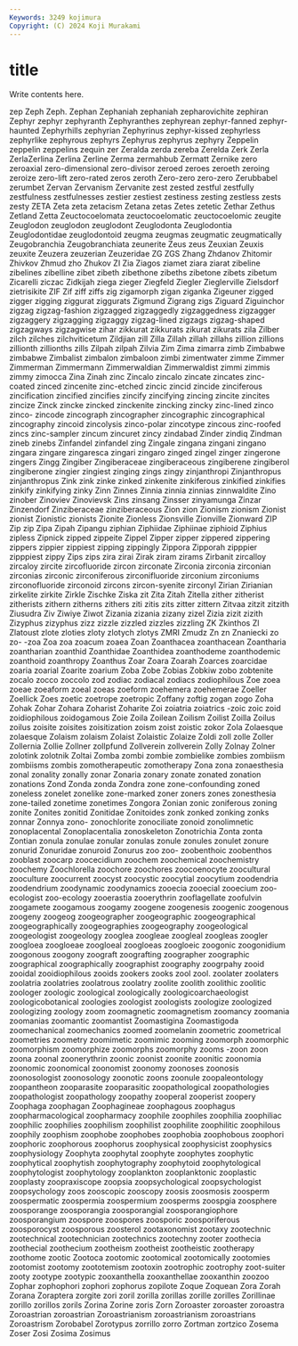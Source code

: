 ```yaml
---
Keywords: 3249 kojimura
Copyright: (C) 2024 Koji Murakami
---
```


# title

Write contents here.



 zep Zeph Zeph. Zephan Zephaniah zephaniah
zepharovichite zephiran Zephyr zephyr zephyranth Zephyranthes zephyrean zephyr-fanned zephyr-haunted Zephyrhills
zephyrian Zephyrinus zephyr-kissed zephyrless zephyrlike zephyrous zephyrs Zephyrus zephyrus zephyry
Zeppelin zeppelin zeppelins zequin zer Zeralda zerda zereba Zerelda Zerk
Zerla ZerlaZerlina Zerlina Zerline Zerma zermahbub Zermatt Zernike zero zeroaxial
zero-dimensional zero-divisor zeroed zeroes zeroeth zeroing zeroize zero-lift zero-rated zeros
zeroth Zero-zero zero-zero Zerubbabel zerumbet Zervan Zervanism Zervanite zest zested
zestful zestfully zestfulness zestfulnesses zestier zestiest zestiness zesting zestless zests
zesty ZETA Zeta zeta zetacism Zetana zetas Zetes zetetic Zethar
Zethus Zetland Zetta Zeuctocoelomata zeuctocoelomatic zeuctocoelomic zeugite Zeuglodon zeuglodon zeuglodont
Zeuglodonta Zeuglodontia Zeuglodontidae zeuglodontoid zeugma zeugmas zeugmatic zeugmatically Zeugobranchia Zeugobranchiata
zeunerite Zeus zeus Zeuxian Zeuxis zeuxite Zeuzera zeuzerian Zeuzeridae ZG
ZGS Zhang Zhdanov Zhitomir Zhivkov Zhmud zho Zhukov ZI Zia
Ziagos ziamet ziara ziarat zibeline zibelines zibelline zibet zibeth zibethone
zibeths zibetone zibets zibetum Zicarelli ziczac Zidkijah ziega zieger Ziegfeld
Ziegler Zieglerville Zielsdorf zietrisikite ZIF Zif ziff ziffs zig zigamorph
zigan ziganka Zigeuner zigged zigger zigging ziggurat ziggurats Zigmund Zigrang
zigs Ziguard Ziguinchor zigzag zigzag-fashion zigzagged zigzaggedly zigzaggedness zigzagger zigzaggery
zigzagging zigzaggy zigzag-lined zigzags zigzag-shaped zigzagways zigzagwise zihar zikkurat zikkurats
zikurat zikurats zila Zilber zilch zilches zilchviticetum Zildjian zill Zilla
Zillah zillah zillahs zillion zillions zillionth zillionths zills Zilpah zilpah
Zilvia Zim Zima zimarra zimb Zimbabwe zimbabwe Zimbalist zimbalon zimbaloon
zimbi zimentwater zimme Zimmer Zimmerman Zimmermann Zimmerwaldian Zimmerwaldist zimmi zimmis
zimmy zimocca Zina Zinah zinc Zincalo zincalo zincate zincates zinc-coated
zinced zincenite zinc-etched zincic zincid zincide zinciferous zincification zincified zincifies
zincify zincifying zincing zincite zincites zincize Zinck zincke zincked zinckenite
zincking zincky zinc-lined zinco zinco- zincode zincograph zincographer zincographic zincographical
zincography zincoid zincolysis zinco-polar zincotype zincous zinc-roofed zincs zinc-sampler zincum
zincuret zincy zindabad Zinder zindiq Zindman zineb zinebs Zinfandel zinfandel
zing Zingale zingana zingani zingano zingara zingare zingaresca zingari zingaro
zinged zingel zinger zingerone zingers Zingg Zingiber Zingiberaceae zingiberaceous zingiberene
zingiberol zingiberone zingier zingiest zinging zings zingy zinjanthropi Zinjanthropus zinjanthropus
Zink zink zinke zinked zinkenite zinkiferous zinkified zinkifies zinkify zinkifying
zinky Zinn Zinnes Zinnia zinnia zinnias zinnwaldite Zino zinober Zinoviev
Zinovievsk Zins zinsang Zinsser zinyamunga Zinzar Zinzendorf Zinziberaceae zinziberaceous Zion
zion Zionism zionism Zionist zionist Zionistic zionists Zionite Zionless Zionsville
Zionville Zionward ZIP Zip zip Zipa Zipah Zipangu ziphian Ziphiidae
Ziphiinae ziphioid Ziphius zipless Zipnick zipped zippeite Zippel Zipper zipper
zippered zippering zippers zippier zippiest zipping zippingly Zippora Zipporah zipppier
zipppiest zippy Zips zips zira zirai Zirak ziram zirams Zirbanit
zircalloy zircaloy zircite zircofluoride zircon zirconate Zirconia zirconia zirconian zirconias
zirconic zirconiferous zirconifluoride zirconium zirconiums zirconofluoride zirconoid zircons zircon-syenite zirconyl
Zirian Zirianian zirkelite zirkite Zirkle Zischke Ziska zit Zita Zitah
Zitella zither zitherist zitherists zithern zitherns zithers ziti zitis zits
zitter zittern Zitvaa zitzit zitzith Ziusudra Ziv Ziwiye Ziwot Zizania
zizania zizany zizel Zizia zizit zizith Zizyphus zizyphus zizz zizzle
zizzled zizzles zizzling ZK Zkinthos Zl Zlatoust zlote zloties zloty
zlotych zlotys ZMRI Zmudz Zn zn Znaniecki zo zo- -zoa
Zoa zoa zoacum zoaea Zoan Zoanthacea zoanthacean Zoantharia zoantharian zoanthid
Zoanthidae Zoanthidea zoanthodeme zoanthodemic zoanthoid zoanthropy Zoanthus Zoar Zoara Zoarah
Zoarces zoarcidae zoaria zoarial Zoarite zoarium Zoba Zobe Zobias Zobkiw
zobo zobtenite zocalo zocco zoccolo zod zodiac zodiacal zodiacs zodiophilous
Zoe zoea zoeae zoeaform zoeal zoeas zoeform zoehemera zoehemerae Zoeller
Zoellick Zoes zoetic zoetrope zoetropic Zoffany zoftig zogan zogo Zoha
Zohak Zohar Zohara Zoharist Zoharite Zoi zoiatria zoiatrics -zoic zoic
zoid zoidiophilous zoidogamous Zoie Zoila Zoilean Zoilism Zoilist Zoilla Zoilus
zoilus zoisite zoisites zoisitization zoism zoist zoistic zokor Zola Zolaesque
zolaesque Zolaism zolaism Zolaist Zolaistic Zolaize Zoldi zoll zolle Zoller
Zollernia Zollie Zollner zollpfund Zollverein zollverein Zolly Zolnay Zolner zolotink
zolotnik Zoltai Zomba zombi zombie zombielike zombies zombiism zombiisms zombis
zomotherapeutic zomotherapy Zona zona zonaesthesia zonal zonality zonally zonar Zonaria
zonary zonate zonated zonation zonations Zond Zonda zonda Zondra zone
zone-confounding zoned zoneless zonelet zonelike zone-marked zoner zoners zones zonesthesia
zone-tailed zonetime zonetimes Zongora Zonian zonic zoniferous zoning zonite Zonites
zonitid Zonitidae Zonitoides zonk zonked zonking zonks zonnar Zonnya zono-
zonochlorite zonociliate zonoid zonolimnetic zonoplacental Zonoplacentalia zonoskeleton Zonotrichia Zonta zonta
Zontian zonula zonulae zonular zonulas zonule zonules zonulet zonure zonurid
Zonuridae zonuroid Zonurus zoo zoo- zoobenthoic zoobenthos zooblast zoocarp zoocecidium
zoochem zoochemical zoochemistry zoochemy Zoochlorella zoochore zoochores zoocoenocyte zoocultural zooculture
zoocurrent zoocyst zoocystic zoocytial zoocytium zoodendria zoodendrium zoodynamic zoodynamics zooecia
zooecial zooecium zoo-ecologist zoo-ecology zooerastia zooerythrin zooflagellate zoofulvin zoogamete zoogamous
zoogamy zoogene zoogenesis zoogenic zoogenous zoogeny zoogeog zoogeographer zoogeographic zoogeographical
zoogeographically zoogeographies zoogeography zoogeological zoogeologist zoogeology zooglea zoogleae zoogleal zoogleas
zoogler zoogloea zoogloeae zoogloeal zoogloeas zoogloeic zoogonic zoogonidium zoogonous zoogony
zoograft zoografting zoographer zoographic zoographical zoographically zoographist zoography zoogrpahy zooid
zooidal zooidiophilous zooids zookers zooks zool zool. zoolater zoolaters zoolatria
zoolatries zoolatrous zoolatry zoolite zoolith zoolithic zoolitic zoologer zoologic zoological
zoologically zoologicoarchaeologist zoologicobotanical zoologies zoologist zoologists zoologize zoologized zoologizing zoology
zoom zoomagnetic zoomagnetism zoomancy zoomania zoomanias zoomantic zoomantist Zoomastigina Zoomastigoda
zoomechanical zoomechanics zoomed zoomelanin zoometric zoometrical zoometries zoometry zoomimetic zoomimic
zooming zoomorph zoomorphic zoomorphism zoomorphize zoomorphs zoomorphy zooms -zoon zoon
zoona zoonal zoonerythrin zoonic zoonist zoonite zoonitic zoonomia zoonomic zoonomical
zoonomist zoonomy zoonoses zoonosis zoonosologist zoonosology zoonotic zoons zoonule zoopaleontology
zoopantheon zooparasite zooparasitic zoopathological zoopathologies zoopathologist zoopathology zoopathy zooperal zooperist
zoopery Zoophaga zoophagan Zoophagineae zoophagous zoophagus zoopharmacological zoopharmacy zoophile zoophiles
zoophilia zoophiliac zoophilic zoophilies zoophilism zoophilist zoophilite zoophilitic zoophilous zoophily
zoophism zoophobe zoophobes zoophobia zoophobous zoophori zoophoric zoophorous zoophorus zoophysical
zoophysicist zoophysics zoophysiology Zoophyta zoophytal zoophyte zoophytes zoophytic zoophytical zoophytish
zoophytography zoophytoid zoophytological zoophytologist zoophytology zooplankton zooplanktonic zooplastic zooplasty zoopraxiscope
zoopsia zoopsychological zoopsychologist zoopsychology zoos zooscopic zooscopy zoosis zoosmosis zoosperm
zoospermatic zoospermia zoospermium zoosperms zoospgia zoosphere zoosporange zoosporangia zoosporangial zoosporangiophore
zoosporangium zoospore zoospores zoosporic zoosporiferous zoosporocyst zoosporous zoosterol zootaxonomist zootaxy
zootechnic zootechnical zootechnician zootechnics zootechny zooter zoothecia zoothecial zoothecium zootheism
zootheist zootheistic zootherapy zoothome zootic Zootoca zootomic zootomical zootomically zootomies
zootomist zootomy zoototemism zootoxin zootrophic zootrophy zoot-suiter zooty zootype zootypic
zooxanthella zooxanthellae zooxanthin zoozoo Zophar zophophori zophori zophorus zopilote Zoque
Zoquean Zora Zorah Zorana Zoraptera zorgite zori zoril zorilla zorillas
zorille zorilles Zorillinae zorillo zorillos zorils Zorina Zorine zoris Zorn
Zoroaster zoroaster zoroastra Zoroastrian zoroastrian Zoroastrianism zoroastrianism zoroastrians Zoroastrism Zorobabel
Zorotypus zorrillo zorro Zortman zortzico Zosema Zoser Zosi Zosima Zosimus
